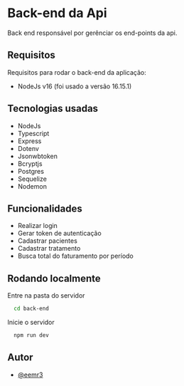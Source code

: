 # Back-end da Api

Back end responsável por gerênciar os end-points da api.


## Requisitos

Requisitos para rodar o back-end da aplicação:

- NodeJs v16 (foi usado a versão 16.15.1)

## Tecnologias usadas
- NodeJs
- Typescript
- Express
- Dotenv
- Jsonwbtoken
- Bcryptjs
- Postgres
- Sequelize
- Nodemon

## Funcionalidades

- Realizar login
- Gerar token de autenticação
- Cadastrar pacientes
- Cadastrar tratamento
- Busca total do faturamento por período

## Rodando localmente

Entre na pasta do servidor

```bash
  cd back-end
```

Inicie o servidor

```bash
  npm run dev
```

## Autor

- [@eemr3](https://www.github.com/eemr3)